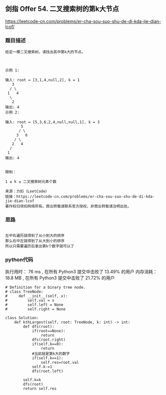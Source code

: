 ## 剑指 Offer 54. 二叉搜索树的第k大节点

https://leetcode-cn.com/problems/er-cha-sou-suo-shu-de-di-kda-jie-dian-lcof/



### 题目描述

```
给定一棵二叉搜索树，请找出其中第k大的节点。

 

示例 1:

输入: root = [3,1,4,null,2], k = 1
   3
  / \
 1   4
  \
   2
输出: 4
示例 2:

输入: root = [5,3,6,2,4,null,null,1], k = 3
       5
      / \
     3   6
    / \
   2   4
  /
 1
输出: 4
 

限制：

1 ≤ k ≤ 二叉搜索树元素个数

来源：力扣（LeetCode）
链接：https://leetcode-cn.com/problems/er-cha-sou-suo-shu-de-di-kda-jie-dian-lcof
著作权归领扣网络所有。商业转载请联系官方授权，非商业转载请注明出处。

```



### 思路

```

左中右遍历就得到了从小到大的排序
那么右中左就得到了从大到小的排序
所以只需要遍历后拿出第k个数字就可以了

```



### python代码
执行用时：
76 ms
, 在所有 Python3 提交中击败了
13.49%
的用户
内存消耗：
18.8 MB
, 在所有 Python3 提交中击败了
21.72%
的用户
```
# Definition for a binary tree node.
# class TreeNode:
#     def __init__(self, x):
#         self.val = x
#         self.left = None
#         self.right = None

class Solution:
    def kthLargest(self, root: TreeNode, k: int) -> int:
        def dfs(root):
            if(root==None):
                return
            dfs(root.right)
            if(self.k==0):
                return
            #当前就是第k大的数字
            if(self.k==1):
                self.res=root.val
            self.k-=1
            dfs(root.left)
            
        self.k=k
        dfs(root)
        return self.res

```

